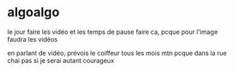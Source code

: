 # algoalgo

le jour faire les vidéo et les temps de pause faire ca, pcque pour l'image faudra les vidéos

en parlant de vidéo, prévois le coiffeur tous les mois mtn pcque dans la rue chai pas si je serai autant courageux
